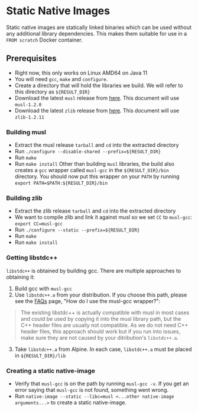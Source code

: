 # Static Native Images

Static native images are statically linked binaries which can be used without any additional library dependencies.
This makes them suitable for use in a `FROM scratch` Docker container.

## Prerequisites
 - Right now, this only works on Linux AMD64 on Java 11
 - You will need `gcc`, `make` and `configure`.
 - Create a directory that will hold the libraries we build. We will refer to this directory as `${RESULT_DIR}`
 - Download the latest `musl` release from [here](https://musl.libc.org/). This document will use `musl-1.2.0`  
 - Download the latest `zlib` release from [here](https://zlib.net/). This document will use `zlib-1.2.11`

### Building musl
 - Extract the musl release `tarball` and `cd` into the extracted directory
 - Run `./configure --disable-shared --prefix=${RESULT_DIR}`
 - Run `make`
 - Run `make install`
Other than building `musl` libraries, the build also creates a `gcc` wrapper called `musl-gcc` in the `${RESULT_DIR}/bin` directory.
You should now put this wrapper on your `PATH` by running `export PATH=$PATH:${RESULT_DIR}/bin`

### Building zlib
 - Extract the zlib release `tarball` and `cd` into the extracted directory
 - We want to compile zlib and link it against musl so we set `CC` to `musl-gcc`: `export CC=musl-gcc`
 - Run `./configure --static --prefix=${RESULT_DIR}`
 - Run `make`
 - Run `make install`

### Getting libstdc++
`libstdc++` is obtained by building gcc. There are multiple approaches to obtaining it:
 1. Build gcc with `musl-gcc`
 2. Use `libstdc++.a` from your distribution. If you choose this path, please see the [FAQs](https://www.musl-libc.org/faq.html) page, "How do I use the musl-gcc wrapper?":
  >  The existing libstdc++ is actually compatible with musl in most cases and could be used by copying it into the musl library path, but the C++ header files are usually not compatible.
 As we do not need C++ header files, this approach should work but if you run into issues, make sure they are not caused by your ditribution's `libstdc++.a`.
 3. Take `libstdc++.a` from Alpine.
In each case, `libstdc++.a` must be placed in `${RESULT_DIR}/lib`

### Creating a static native-image
 - Verify that `musl-gcc` is on the path by running `musl-gcc -v`. If you get an error saying that `musl-gcc` is not found, something went wrong.
 - Run `native-image --static --libc=musl <...other native-image arguments...>` to create a static native-image.
